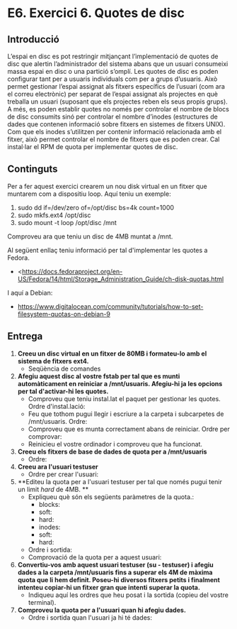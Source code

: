 # E6. Exercici 6. Quotes de disc

## Introducció

L’espai en disc es pot restringir mitjançant l’implementació de quotes de disc que alertin l’administrador del sistema abans que un usuari consumeixi massa espai en disc o una partició s’omplí.
Les quotes de disc es poden configurar tant per a usuaris individuals com per a grups d’usuaris. Això permet gestionar l’espai assignat als fitxers específics de l’usuari (com ara el correu electrònic) per separat de l’espai assignat als projectes en què treballa un usuari (suposant que els projectes reben els seus propis grups).
A més, es poden establir quotes no només per controlar el nombre de blocs de disc consumits sinó per controlar el nombre d’inodes (estructures de dades que contenen informació sobre fitxers en sistemes de fitxers UNIX). Com que els inodes s’utilitzen per contenir informació relacionada amb el fitxer, això permet controlar el nombre de fitxers que es poden crear.
Cal instal·lar el RPM de quota per implementar quotes de disc.

## Continguts

Per a fer aquest exercici crearem un nou disk virtual en un fitxer que muntarem com a dispositiu loop. Aquí teniu un exemple:

1. sudo dd if=/dev/zero of=/opt/disc bs=4k count=1000
2. sudo mkfs.ext4 /opt/disc
3. sudo mount -t loop /opt/disc /mnt

Comproveu ara que teniu un disc de 4MB muntat a /mnt.

Al següent enllaç teniu informació per tal d'implementar les quotes a Fedora.

- <https://docs.fedoraproject.org/en-US/Fedora/14/html/Storage_Administration_Guide/ch-disk-quotas.html

I aquí a Debian:

- https://www.digitalocean.com/community/tutorials/how-to-set-filesystem-quotas-on-debian-9

## Entrega

1. **Creeu un disc virtual en un fitxer de 80MB i formateu-lo amb el sistema de fitxers ext4.**
   - Seqüència de comandes
2. **Afegiu aquest disc al vostre fstab per tal que es munti automàticament en reiniciar a /mnt/usuaris. Afegiu-hi ja les opcions per tal d'activar-hi les quotes.**
   - Comproveu que teniu instal.lat el paquet per gestionar les quotes. Ordre d'instal.lació:
   - Feu que tothom pugui llegir i escriure a la carpeta i subcarpetes de /mnt/usuaris. Ordre:
   - Comproveu que es munta correctament abans de reiniciar.  Ordre per comprovar:
   - Reinicieu el vostre ordinador i comproveu que ha funcionat.
3. **Creeu els fitxers de base de dades de quota per a /mnt/usuaris**
   - Ordre:
4. **Creeu ara l'usuari testuser**
   - Ordre per crear l'usuari:
5. **Editeu la quota per a l'usuari  testuser per tal que només pugui tenir un limit *hard* de 4MB. **
   - Expliqueu què són els següents paràmetres de la quota.:
     - blocks:
     - soft:
     - hard:
     - inodes:
     - soft:
     - hard:
   - Ordre i sortida:
   - Comprovació de la quota per a aquest usuari:
6. **Convertiu-vos amb aquest usuari testuser (su - testuser) i afegiu dades a la carpeta /mnt/usuaris fins a superar els 4M de màxima quota que li hem definit. Poseu-hi diversos fitxers petits i finalment intenteu copiar-hi un fitxer gran que intenti superar la quota.**
   - Indiqueu aquí les ordres que heu posat i la sortida (copieu del vostre terminal).
7. **Comproveu la quota  per a l'usuari quan hi afegiu dades.**
   - Ordre i sortida quan l'usuari ja hi té dades:
